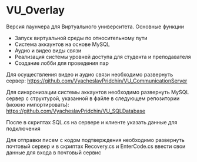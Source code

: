# VU_Overlay
Версия лаунчера для Виртуального университета. Основные функции
  - Запуск виртуальной среды по относительному пути
  - Система аккаунтов на основе MySQL
  - Аудио и видео виды связи
  - Реализация системы уровней доступа для студента и преподавателя
  - Создание лобби для проведения пар

Для осуществления видео и аудио связи необходимо развернуть сервер:
https://github.com/VyacheslavPridchin/VU_CommunicationServer

Для синхронизации системы аккаунтов необходимо развернуть MySQL сервер с структурой, указанной в файле в следующем репозитории (можно импортировать):
https://github.com/VyacheslavPridchin/VU_SQLDatabase

После в скриптах SQL.cs на сервере и клиенте указать данные для подключения

Для отправки писем с кодом подтверждения необходимо развернуть почтовый сервер и в скриптах Recovery.cs и EnterCode.cs ввести свои данные для входа в почтовый сервис
